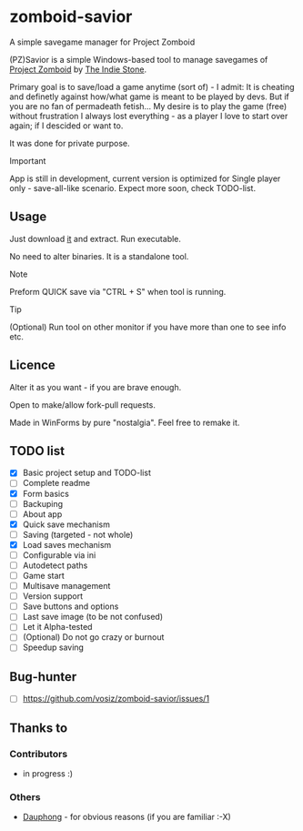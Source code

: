 # zomboid-savior
A simple savegame manager for Project Zomboid

(PZ)Savior is a simple Windows-based tool to manage savegames of [Project Zomboid](https://projectzomboid.com) by [The Indie Stone](https://pzwiki.net/w/index.php?title=The_Indie_Stone).

Primary goal is to save/load a game anytime (sort of) - I admit: It is cheating and definetly against how/what game is meant to be played by devs. But if you are no fan of permadeath fetish... 
My desire is to play the game (free) without frustration I always lost everything - as a player I love to start over again; if I descided or want to.

It was done for private purpose.

> [!IMPORTANT]
> App is still in development, current version is optimized for Single player only - save-all-like scenario. Expect more soon, check TODO-list.

## Usage
Just download [it](https://github.com/vosiz/zomboid-savior/releases) and extract. Run executable.

No need to alter binaries. It is a standalone tool.

> [!NOTE]
> Preform QUICK save via "CTRL + S" when tool is running.

> [!TIP]
> (Optional) Run tool on other monitor if you have more than one to see info etc.

## Licence
Alter it as you want - if you are brave enough.

Open to make/allow fork-pull requests.

Made in WinForms by pure "nostalgia". Feel free to remake it.

## TODO list
- [x] Basic project setup and TODO-list
- [ ] Complete readme
- [x] Form basics
- [ ] Backuping
- [ ] About app
- [x] Quick save mechanism
- [ ] Saving (targeted - not whole)
- [x] Load saves mechanism
- [ ] Configurable via ini
- [ ] Autodetect paths
- [ ] Game start
- [ ] Multisave management
- [ ] Version support
- [ ] Save buttons and options
- [ ] Last save image (to be not confused)
- [ ] Let it Alpha-tested
- [ ] \(Optional) Do not go crazy or burnout
- [ ] Speedup saving

## Bug-hunter
- [ ] https://github.com/vosiz/zomboid-savior/issues/1

## Thanks to
### Contributors
- in progress :)

### Others
- [Dauphong](https://thepiratebay.org/search.php?q=user:dauphong) - for obvious reasons (if you are familiar :-X)


